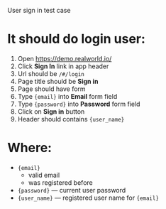 User sign in test case

# It should do login user:
1. Open https://demo.realworld.io/
1. Click **Sign In** link in app header
1. Url should be `/#/login`
1. Page title should be **Sign in**
1. Page should have form
1. Type `{email}` into **Email** form field
1. Type `{password}` into **Password** form field
1. Click on **Sign in** button
1. Header should contains `{user_name}`

# Where:
* `{email}`
  * valid email
  * was registered before
* `{password}` — current user password
* `{user_name}` — registered user name for `{email}`